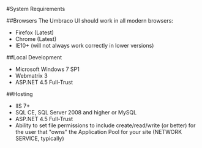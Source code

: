 #System Requirements

##Browsers
The Umbraco UI should work in all modern browsers:

* Firefox (Latest)
* Chrome (Latest)
* IE10+ (will not always work correctly in lower versions)

##Local Development
* Microsoft Windows 7 SP1
* Webmatrix 3
* ASP.NET 4.5 Full-Trust

##Hosting
* IIS 7+
* SQL CE, SQL Server 2008 and higher or MySQL
* ASP.NET 4.5 Full-Trust
* Ability to set file permissions to include create/read/write (or better) for the user that "owns" the Application Pool for your site (NETWORK SERVICE, typically)
